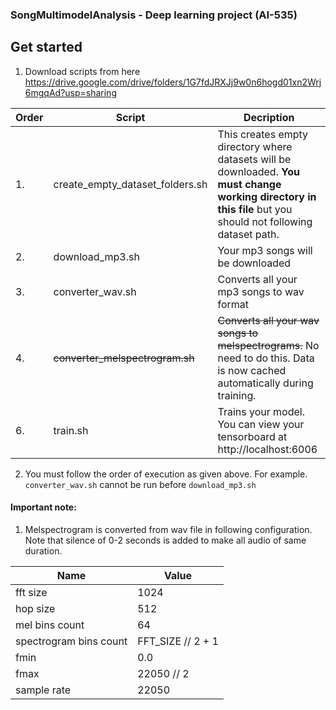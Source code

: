 ### SongMultimodelAnalysis - Deep learning project (AI-535)

## Get started

1. Download scripts from here https://drive.google.com/drive/folders/1G7fdJRXJj9w0n6hogd01xn2Wrj6mgqAd?usp=sharing

Order| Script                                                           |Decription
---|------------------------------------------------------------------|---
1.| create_empty_dataset_folders.sh                                  |This creates empty directory where datasets will be downloaded. **You must change working directory in this file** but you should not following dataset path.
2.| download_mp3.sh                                                  | Your mp3 songs will be downloaded              
3.| converter_wav.sh                                                 | Converts all your mp3 songs to wav format      
4.| ~~converter_melspectrogram.sh~~                                  | ~~Converts all your wav songs to melspectrograms.~~ No need to do this. Data is now cached automatically during training.
6.| train.sh                                                         | Trains your model. You can view your tensorboard at http://localhost:6006

2. You must follow the order of execution as given above. For example. `converter_wav.sh` cannot be run before `download_mp3.sh`

#### Important note:
1. Melspectrogram is converted from wav file in following configuration. Note that silence of 0-2 seconds is added to make all audio of same duration. 

Name|Value
---|---
fft size | 1024
hop size | 512
mel bins count | 64
spectrogram bins count | FFT_SIZE // 2 + 1
fmin | 0.0
fmax | 22050 // 2
sample rate | 22050
